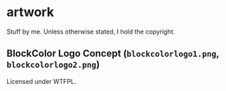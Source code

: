 # artwork
Stuff by me. Unless otherwise stated, I hold the copyright.

## BlockColor Logo Concept (`blockcolorlogo1.png`, `blockcolorlogo2.png`)
Licensed under WTFPL.
